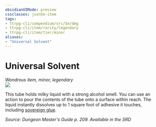 ```yaml
---
obsidianUIMode: preview
cssclasses: json5e-item
tags:
- ttrpg-cli/compendium/src/5e/dmg
- ttrpg-cli/item/rarity/legendary
- ttrpg-cli/item/tier/minor
aliases: 
- "Universal Solvent"
---
```

# Universal Solvent
*Wondrous item, minor, legendary*  
![](/3-Mechanics/CLI/Compendium/items/img/universal-solvent.webp#right)


This tube holds milky liquid with a strong alcohol smell. You can use an action to pour the contents of the tube onto a surface within reach. The liquid instantly dissolves up to 1 square foot of adhesive it touches, including [sovereign glue](/3-Mechanics/CLI/Compendium/items/sovereign-glue.md).

*Source: Dungeon Master's Guide p. 209. Available in the <span title='Systems Reference Document (5.1)'>SRD</span>*